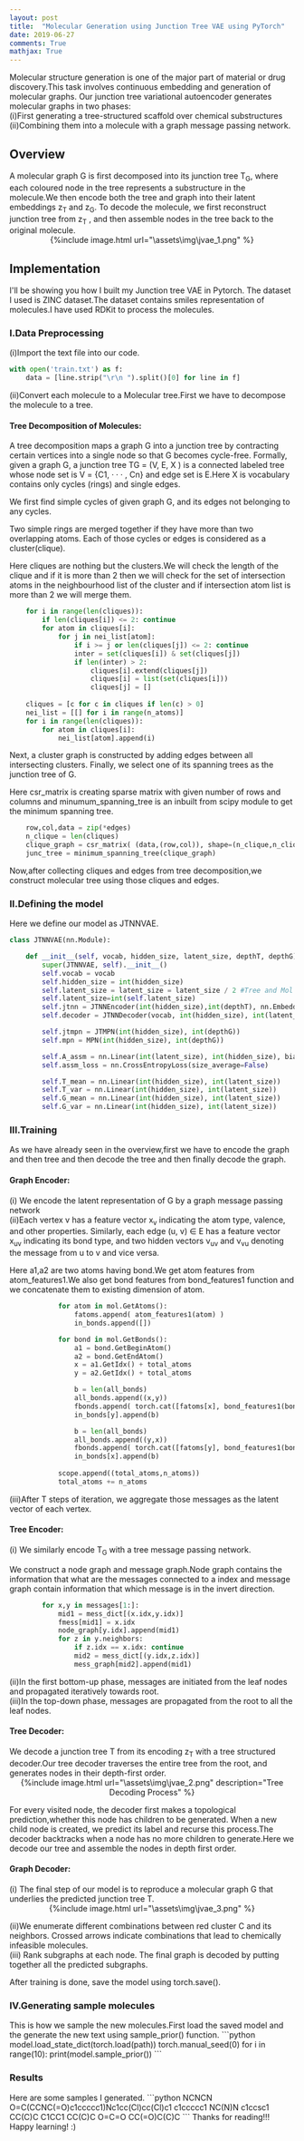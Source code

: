 ```yaml
---
layout: post
title:  "Molecular Generation using Junction Tree VAE using PyTorch"
date: 2019-06-27
comments: True
mathjax: True
---
```


Molecular structure generation is one of the major part of material or drug discovery.This task involves continuous embedding and generation of molecular graphs.
Our junction tree variational autoencoder generates molecular graphs in two phases:<br>
(i)First generating a tree-structured scaffold over chemical substructures<br>
(ii)Combining them into a molecule with a graph message passing network.

<h2>Overview</h2>
A molecular graph G is first decomposed into its junction tree T<sub>G</sub>, where each coloured node in the tree represents a substructure in the molecule.We then encode both the tree and graph into their latent embeddings z<sub>T</sub> and z<sub>G</sub>. To decode the molecule, we first reconstruct junction
tree from z<sub>T</sub> , and then assemble nodes in the tree back to the original molecule.
<center>{%include image.html url="\assets\img\jvae_1.png" %}</center>
<h2>Implementation</h2>
I'll be showing you how I built my Junction tree VAE in Pytorch. The dataset I used is ZINC dataset.The dataset contains smiles representation of molecules.I have used RDKit to process the molecules.
<h3>I.Data Preprocessing</h3>
(i)Import the text file into our code.

```python
with open('train.txt') as f:
    data = [line.strip("\r\n ").split()[0] for line in f]
```

(ii)Convert each molecule to a Molecular tree.First we have to decompose the molecule to a tree.

<h4>Tree Decomposition of Molecules:</h4>
A tree decomposition maps a graph G into a junction tree by contracting certain vertices into a single node so that G becomes cycle-free.
Formally, given a graph G, a junction tree TG = (V, E, X ) is a connected labeled tree whose node set is V = {C1, · · · , Cn} and edge set 
is E.Here X is vocabulary contains only cycles (rings) and single edges.

We first find simple cycles of given graph G, and its edges not belonging to any cycles.

Two simple rings are merged together if they have more than two overlapping atoms. Each of those cycles or edges is considered as a 
cluster(clique).

Here cliques are nothing but the clusters.We will check the length of the clique and if it is more than 2 then we will check for the set of
intersection atoms in the neighbourhood list of the cluster and if intersection atom list is more than 2 we will merge them.

```python
    for i in range(len(cliques)):
        if len(cliques[i]) <= 2: continue
        for atom in cliques[i]:
            for j in nei_list[atom]:
                if i >= j or len(cliques[j]) <= 2: continue
                inter = set(cliques[i]) & set(cliques[j])
                if len(inter) > 2:
                    cliques[i].extend(cliques[j])
                    cliques[i] = list(set(cliques[i]))
                    cliques[j] = []
    
    cliques = [c for c in cliques if len(c) > 0]
    nei_list = [[] for i in range(n_atoms)]
    for i in range(len(cliques)):
        for atom in cliques[i]:
            nei_list[atom].append(i)
```

Next, a cluster graph is constructed by adding edges between all intersecting clusters. Finally, we select one of its spanning trees as the 
junction tree of G.

Here csr_matrix is creating sparse matrix with given number of rows and columns and minumum_spanning_tree is an inbuilt from scipy module to 
get the minimum spanning tree.

```python
    row,col,data = zip(*edges)
    n_clique = len(cliques)
    clique_graph = csr_matrix( (data,(row,col)), shape=(n_clique,n_clique) )
    junc_tree = minimum_spanning_tree(clique_graph)
```

Now,after collecting cliques and edges from tree decomposition,we construct molecular tree using those cliques and edges.

<h3>II.Defining the model</h3>
Here we define our model as JTNNVAE.

```python
class JTNNVAE(nn.Module):

    def __init__(self, vocab, hidden_size, latent_size, depthT, depthG):
        super(JTNNVAE, self).__init__()
        self.vocab = vocab
        self.hidden_size = int(hidden_size)
        self.latent_size = latent_size = latent_size / 2 #Tree and Mol has two vectors
        self.latent_size=int(self.latent_size)
        self.jtnn = JTNNEncoder(int(hidden_size),int(depthT), nn.Embedding(780,450))
        self.decoder = JTNNDecoder(vocab, int(hidden_size), int(latent_size), nn.Embedding(780,450))

        self.jtmpn = JTMPN(int(hidden_size), int(depthG))
        self.mpn = MPN(int(hidden_size), int(depthG))

        self.A_assm = nn.Linear(int(latent_size), int(hidden_size), bias=False)
        self.assm_loss = nn.CrossEntropyLoss(size_average=False)

        self.T_mean = nn.Linear(int(hidden_size), int(latent_size))
        self.T_var = nn.Linear(int(hidden_size), int(latent_size))
        self.G_mean = nn.Linear(int(hidden_size), int(latent_size))
        self.G_var = nn.Linear(int(hidden_size), int(latent_size))        
```
<h3>III.Training</h3>
As we have already seen in the overview,first we have to encode the graph and then tree and then decode the tree and then finally decode 
the graph.
<h4>Graph Encoder:</h4>

(i) We encode the latent representation of G by a graph message passing network<br>
(ii)Each vertex v has a feature vector x<sub>v</sub> indicating the atom type, valence, and other properties. Similarly, each edge (u, v) ∈ E has a 
feature vector x<sub>uv</sub> indicating its bond type, and two hidden vectors ν<sub>uv</sub> and ν<sub>vu</sub> denoting the message from u to v and vice versa.

Here a1,a2 are two atoms having bond.We get atom features from atom_features1.We also get bond features from bond_features1 function and we
concatenate them to existing dimension of atom.

```python  
            for atom in mol.GetAtoms():
                fatoms.append( atom_features1(atom) )
                in_bonds.append([])

            for bond in mol.GetBonds():
                a1 = bond.GetBeginAtom()
                a2 = bond.GetEndAtom()
                x = a1.GetIdx() + total_atoms
                y = a2.GetIdx() + total_atoms

                b = len(all_bonds) 
                all_bonds.append((x,y))
                fbonds.append( torch.cat([fatoms[x], bond_features1(bond)], 0) )
                in_bonds[y].append(b)

                b = len(all_bonds)
                all_bonds.append((y,x))
                fbonds.append( torch.cat([fatoms[y], bond_features1(bond)], 0) )
                in_bonds[x].append(b)
            
            scope.append((total_atoms,n_atoms))
            total_atoms += n_atoms
```

(iii)After T steps of iteration, we aggregate those messages as the latent vector of each vertex.

<h4>Tree Encoder:</h4>
(i) We similarly encode T<sub>G</sub> with a tree message passing network.

We construct a node graph and message graph.Node graph contains the information that what are the messages connected to a index and message
graph contain information that which message is in the invert direction.

```python
        for x,y in messages[1:]:
            mid1 = mess_dict[(x.idx,y.idx)]
            fmess[mid1] = x.idx 
            node_graph[y.idx].append(mid1)
            for z in y.neighbors:
                if z.idx == x.idx: continue
                mid2 = mess_dict[(y.idx,z.idx)]
                mess_graph[mid2].append(mid1)
```

(ii)In the first bottom-up phase, messages are initiated from the leaf nodes and propagated iteratively towards root.<br>
(iii)In the top-down phase, messages are propagated from the root to all the leaf nodes.

<h4>Tree Decoder:</h4>
We decode a junction tree T from its encoding z<sub>T</sub> with a tree structured decoder.Our tree decoder traverses the entire tree from the root,
and generates nodes in their depth-first order.<br>
<center>{%include image.html url="\assets\img\jvae_2.png" description="Tree Decoding Process" %}</center>

For every visited node, the decoder first makes a topological prediction,whether this node has children to be generated. When a new child 
node is created, we predict its label and recurse this process.The decoder backtracks when a node has no more children to generate.Here we 
decode our tree and assemble the nodes in depth first order.

<h4>Graph Decoder:</h4>
(i) The final step of our model is to reproduce a molecular graph G that underlies the predicted junction tree T.<br>
<center>{%include image.html url="\assets\img\jvae_3.png" %}</center>

(ii)We enumerate different combinations between red cluster C and its neighbors. Crossed arrows indicate combinations that lead to chemically infeasible molecules.<br>
(iii) Rank subgraphs at each node. The final graph is decoded by putting together all the predicted subgraphs.<br>

After training is done, save the model using torch.save().

<h3>IV.Generating sample molecules</h3>
This is how we sample the new molecules.First load the saved model and the generate the new text using sample_prior() function.
```python
    model.load_state_dict(torch.load(path))
    torch.manual_seed(0)
    for i in range(10):
        print(model.sample_prior())
```
<h3>Results</h3>
Here are some samples I generated.
```python
    NCNCN
    O=C(CCNC(=O)c1ccccc1)Nc1cc(Cl)cc(Cl)c1
    c1ccccc1
    NC(N)N
    c1ccsc1
    CC(C)C
    C1CC1
    CC(C)C
    O=C=O
    CC(=O)C(C)C
```
Thanks for reading!!! Happy learning! :)


